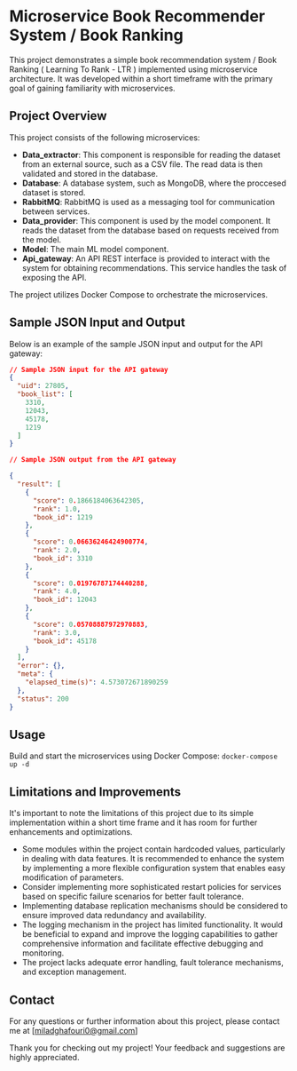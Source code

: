 # Microservice Book Recommender System / Book Ranking 

This project demonstrates a simple book recommendation system / Book Ranking ( Learning To Rank - LTR ) implemented using microservice architecture.
It was developed within a short timeframe  with the primary goal of gaining familiarity with microservices.

## Project Overview

This project consists of the following microservices:

- **Data_extractor**: This component is responsible for reading the dataset from an external source, such as a CSV file. The read data is then validated and stored in the database.
- **Database**: A database system, such as MongoDB, where the proccesed dataset is stored.
- **RabbitMQ**: RabbitMQ is used as a messaging tool for communication between services.
- **Data_provider**: This component is used by the model component. It reads the dataset from the database based on requests received from the model.
- **Model**: The main ML model component.
- **Api_gateway**: An API REST interface is provided to interact with the system for obtaining recommendations. This service handles the task of exposing the API.

The project utilizes Docker Compose to orchestrate the microservices.

## Sample JSON Input and Output

Below is an example of the sample JSON input and output for the API gateway:

```json
// Sample JSON input for the API gateway
{
  "uid": 27805,
  "book_list": [
    3310,
    12043,
    45178,
    1219
  ]
}

// Sample JSON output from the API gateway

{
  "result": [
    {
      "score": 0.1866184063642305,
      "rank": 1.0,
      "book_id": 1219
    },
    {
      "score": 0.06636246424900774,
      "rank": 2.0,
      "book_id": 3310
    },
    {
      "score": 0.01976787174440288,
      "rank": 4.0,
      "book_id": 12043
    },
    {
      "score": 0.05708887972970883,
      "rank": 3.0,
      "book_id": 45178
    }
  ],
  "error": {},
  "meta": {
    "elapsed_time(s)": 4.573072671890259
  },
  "status": 200
}
```

## Usage

Build and start the microservices using Docker Compose: `docker-compose up -d`

## Limitations and Improvements

It's important to note the limitations of this project due to its simple implementation within a short time frame and it has room for further enhancements and optimizations.
- Some modules within the project contain hardcoded values, particularly in dealing with data features. It is recommended to enhance the system by implementing a more flexible configuration system that enables easy modification of parameters.
- Consider implementing more sophisticated restart policies for services based on specific failure scenarios for better fault tolerance.
- Implementing database replication mechanisms should be considered to ensure improved data redundancy and availability.
- The logging mechanism in the project has limited functionality. It would be beneficial to expand and improve the logging capabilities to gather comprehensive information and facilitate effective debugging and monitoring.
- The project lacks adequate error handling, fault tolerance mechanisms, and exception management.

## Contact
For any questions or further information about this project, please contact me
at [miladghafouri0@gmail.com]

Thank you for checking out my project! Your feedback and suggestions are highly appreciated.